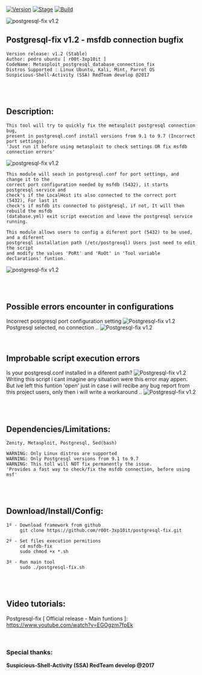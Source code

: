 [![Version](https://img.shields.io/badge/postgresql_fix-1.2-brightgreen.svg?maxAge=259200)]()
[![Stage](https://img.shields.io/badge/Release-Stable-brightgreen.svg)]()
[![Build](https://img.shields.io/badge/Supported_OS-kali,Ubuntu-blue.svg)]()


![postgresql-fix v1.2](http://1.2m.yt/CqtQI1e.png)


## Postgresql-fix v1.2 - msfdb connection bugfix
    Version release: v1.2 (Stable)
    Author: pedro ubuntu [ r00t-3xp10it ]
    CodeName: Metasploit_postgresql_database_connection_fix
    Distros Supported : Linux Ubuntu, Kali, Mint, Parrot OS
    Suspicious-Shell-Activity (SSA) RedTeam develop @2017

<br /><br />

## Description:
    This tool will try to quickly fix the metasploit postgresql connection bug,
    present in postgresql.conf install versions from 9.1 to 9.7 (Incorrect port settings).
    'Just run it before using metasploit to check settings OR fix msfdb connection errors'
![postgresql-fix v1.2](http://3.1m.yt/HxhuFoF.png)

    This module will seach in postgresql.conf for port settings, and change it to the
    correct port configuration needed by msfdb (5432), it starts postgresql service and
    check's if the LocalHost its also connected to the correct port (5432), For last it
    check's if msfdb its connected to postgresql, if not, It will then rebuild the msfdb
    (database.yml) exit script execution and leave the postgresql service running.

    This module allows users to config a diferent port (5432) to be used, and a diferent
    postgresql installation path (/etc/postgresql) Users just need to edit the script
    and modify the values 'PoRt' and 'RoOt' in 'Tool variable declarations' funtion.
![postgresql-fix v1.2](http://4.1m.yt/br8BhQp.png)


<br /><br />

## Possible errors encounter in configurations
Incorrect postgresql port configuration setting
![Postgresql-fix v1.2](http://1.2m.yt/3FJOy-d.png)
Postgresql selected, no connection ..
![Postgresql-fix v1.2](http://2.1m.yt/So80mg-.png)

<br />

## Improbable script execution errors
Is your postgresql.conf installed in a diferent path? 
![Postgresql-fix v1.2](http://3.1m.yt/WGk3Whl.png)
Writing this script i cant imagine any situation were this error may appen.
But ive left this funtion 'open' just in case i will recibe any bug report
from this project users, only then i will write a workaround ..
![Postgresql-fix v1.2](http://3.1m.yt/ibupSSp.png)

<br /><br />

## Dependencies/Limitations:
    Zenity, Metasploit, Postgresql, Sed(bash)

    WARNING: Only Linux distros are supported
    WARNING: Only Postgresql versions from 9.1 to 9.7
    WARNING: This toll will NOT fix permanently the issue.
    'Provides a fast way to check/fix the msfdb connection, before using msf'

<br /><br />

## Download/Install/Config:
    1º - Download framework from github
         git clone https://github.com/r00t-3xp10it/postgresql-fix.git

    2º - Set files execution permitions
         cd msfdb-fix
         sudo chmod +x *.sh

    3º - Run main tool
         sudo ./postgresql-fix.sh

<br /><br />

## Video tutorials:
Postgresql-fix [ Official release - Main funtions ]: https://www.youtube.com/watch?v=EGOgzm7fpEk

<br />

### Special thanks:

**Suspicious-Shell-Activity (SSA) RedTeam develop @2017**
